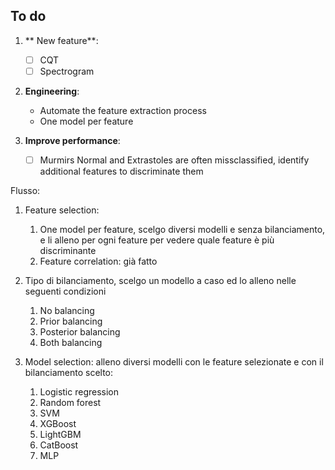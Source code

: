 ## To do

1. ** New feature**:
    - [ ] CQT
    - [ ] Spectrogram 

2. **Engineering**:
    - Automate the feature extraction process
    - One model per feature


4. **Improve performance**:
   - [ ] Murmirs Normal and Extrastoles are often missclassified, identify additional features to discriminate them

Flusso:

1. Feature selection:
   1. One model per feature, scelgo diversi modelli e senza bilanciamento, e li alleno per ogni feature per vedere quale feature è più discriminante
   2. Feature correlation: già fatto



2. Tipo di bilanciamento, scelgo un modello a caso ed lo alleno nelle seguenti condizioni
   1. No balancing
   2. Prior balancing
   3. Posterior balancing
   4. Both balancing

3. Model selection:
   alleno diversi modelli con le feature selezionate e con il bilanciamento scelto:
   1. Logistic regression
   2. Random forest
   3. SVM
   4. XGBoost
   5. LightGBM
   6. CatBoost
   7. MLP

